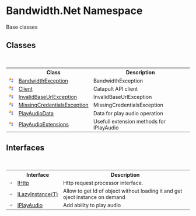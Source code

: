 ﻿# Bandwidth.Net Namespace
 

Base classes


## Classes
&nbsp;<table><tr><th></th><th>Class</th><th>Description</th></tr><tr><td>![Public class](media/pubclass.gif "Public class")</td><td><a href ="T_Bandwidth_Net_BandwidthException.md">BandwidthException</a></td><td>
BandwidthException</td></tr><tr><td>![Public class](media/pubclass.gif "Public class")</td><td><a href ="T_Bandwidth_Net_Client.md">Client</a></td><td>
Catapult API client</td></tr><tr><td>![Public class](media/pubclass.gif "Public class")</td><td><a href ="T_Bandwidth_Net_InvalidBaseUrlException.md">InvalidBaseUrlException</a></td><td>
InvalidBaseUrlException</td></tr><tr><td>![Public class](media/pubclass.gif "Public class")</td><td><a href ="T_Bandwidth_Net_MissingCredentialsException.md">MissingCredentialsException</a></td><td>
MissingCredentialsException</td></tr><tr><td>![Public class](media/pubclass.gif "Public class")</td><td><a href ="T_Bandwidth_Net_PlayAudioData.md">PlayAudioData</a></td><td>
Data for play audio operation</td></tr><tr><td>![Public class](media/pubclass.gif "Public class")</td><td><a href ="T_Bandwidth_Net_PlayAudioExtensions.md">PlayAudioExtensions</a></td><td>
Usefull extension methods for IPlayAudio</td></tr></table>

## Interfaces
&nbsp;<table><tr><th></th><th>Interface</th><th>Description</th></tr><tr><td>![Public interface](media/pubinterface.gif "Public interface")</td><td><a href ="T_Bandwidth_Net_IHttp.md">IHttp</a></td><td>
Http request processor interface.</td></tr><tr><td>![Public interface](media/pubinterface.gif "Public interface")</td><td><a href ="T_Bandwidth_Net_ILazyInstance_1.md">ILazyInstance(T)</a></td><td>
Allow to get Id of object without loading it and get oject instance on demand</td></tr><tr><td>![Public interface](media/pubinterface.gif "Public interface")</td><td><a href ="T_Bandwidth_Net_IPlayAudio.md">IPlayAudio</a></td><td>
Add ability to play audio</td></tr></table>&nbsp;
